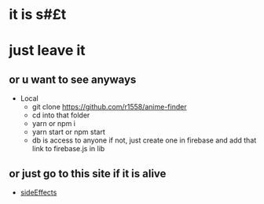 # it is s#£t

# just leave it

## or u want to see anyways
- Local 
   + git clone https://github.com/r1558/anime-finder
   + cd into that folder
   + yarn or npm i
   + yarn start or npm start
   + db is access to anyone if not, just create one in firebase and add that link to firebase.js in lib

## or just go to this site if it is alive  
- [sideEffects](https://firbasebasic-cd494.web.app/)
